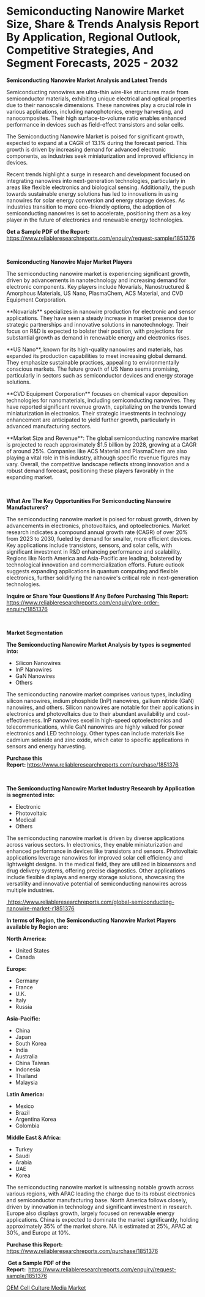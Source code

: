 <p><h1>Semiconducting Nanowire Market Size, Share & Trends Analysis Report By Application, Regional Outlook, Competitive Strategies, And Segment Forecasts, 2025 - 2032</h1></p><p><strong>Semiconducting Nanowire Market Analysis and Latest Trends</strong></p>
<p><p>Semiconducting nanowires are ultra-thin wire-like structures made from semiconductor materials, exhibiting unique electrical and optical properties due to their nanoscale dimensions. These nanowires play a crucial role in various applications, including nanophotonics, energy harvesting, and nanocomposites. Their high surface-to-volume ratio enables enhanced performance in devices such as field-effect transistors and solar cells.</p><p>The Semiconducting Nanowire Market is poised for significant growth, expected to expand at a CAGR of 13.1% during the forecast period. This growth is driven by increasing demand for advanced electronic components, as industries seek miniaturization and improved efficiency in devices. </p><p>Recent trends highlight a surge in research and development focused on integrating nanowires into next-generation technologies, particularly in areas like flexible electronics and biological sensing. Additionally, the push towards sustainable energy solutions has led to innovations in using nanowires for solar energy conversion and energy storage devices. As industries transition to more eco-friendly options, the adoption of semiconducting nanowires is set to accelerate, positioning them as a key player in the future of electronics and renewable energy technologies.</p></p>
<p><strong>Get a Sample PDF of the Report:&nbsp;</strong> <a href="https://www.reliableresearchreports.com/enquiry/request-sample/1851376?utm_campaign=3265&utm_medium=2&utm_source=Github&utm_content=ia&utm_term=26032025&utm_id=semiconducting-nanowire">https://www.reliableresearchreports.com/enquiry/request-sample/1851376</a></p>
<p>&nbsp;</p>
<p><strong>Semiconducting Nanowire Major Market Players</strong></p>
<p><p>The semiconducting nanowire market is experiencing significant growth, driven by advancements in nanotechnology and increasing demand for electronic components. Key players include Novarials, Nanostructured & Amorphous Materials, US Nano, PlasmaChem, ACS Material, and CVD Equipment Corporation.</p><p>**Novarials** specializes in nanowire production for electronic and sensor applications. They have seen a steady increase in market presence due to strategic partnerships and innovative solutions in nanotechnology. Their focus on R&D is expected to bolster their position, with projections for substantial growth as demand in renewable energy and electronics rises.</p><p>**US Nano**, known for its high-quality nanowires and materials, has expanded its production capabilities to meet increasing global demand. They emphasize sustainable practices, appealing to environmentally conscious markets. The future growth of US Nano seems promising, particularly in sectors such as semiconductor devices and energy storage solutions.</p><p>**CVD Equipment Corporation** focuses on chemical vapor deposition technologies for nanomaterials, including semiconducting nanowires. They have reported significant revenue growth, capitalizing on the trends toward miniaturization in electronics. Their strategic investments in technology enhancement are anticipated to yield further growth, particularly in advanced manufacturing sectors.</p><p>**Market Size and Revenue**: The global semiconducting nanowire market is projected to reach approximately $1.5 billion by 2028, growing at a CAGR of around 25%. Companies like ACS Material and PlasmaChem are also playing a vital role in this industry, although specific revenue figures may vary. Overall, the competitive landscape reflects strong innovation and a robust demand forecast, positioning these players favorably in the expanding market.</p></p>
<p>&nbsp;</p>
<p><strong>What Are The Key Opportunities For Semiconducting Nanowire Manufacturers?</strong></p>
<p><p>The semiconducting nanowire market is poised for robust growth, driven by advancements in electronics, photovoltaics, and optoelectronics. Market research indicates a compound annual growth rate (CAGR) of over 20% from 2023 to 2030, fueled by demand for smaller, more efficient devices. Key applications include transistors, sensors, and solar cells, with significant investment in R&D enhancing performance and scalability. Regions like North America and Asia-Pacific are leading, bolstered by technological innovation and commercialization efforts. Future outlook suggests expanding applications in quantum computing and flexible electronics, further solidifying the nanowire's critical role in next-generation technologies.</p></p>
<p><strong>Inquire or Share Your Questions If Any Before Purchasing This Report:</strong> <a href="https://www.reliableresearchreports.com/enquiry/pre-order-enquiry/1851376?utm_campaign=3265&utm_medium=2&utm_source=Github&utm_content=ia&utm_term=26032025&utm_id=semiconducting-nanowire">https://www.reliableresearchreports.com/enquiry/pre-order-enquiry/1851376</a></p>
<p>&nbsp;</p>
<p><strong>Market Segmentation</strong></p>
<p><strong>The Semiconducting Nanowire Market Analysis by types is segmented into:</strong></p>
<p><ul><li>Silicon Nanowires</li><li>InP Nanowires</li><li>GaN Nanowires</li><li>Others</li></ul></p>
<p><p>The semiconducting nanowire market comprises various types, including silicon nanowires, indium phosphide (InP) nanowires, gallium nitride (GaN) nanowires, and others. Silicon nanowires are notable for their applications in electronics and photovoltaics due to their abundant availability and cost-effectiveness. InP nanowires excel in high-speed optoelectronics and telecommunications, while GaN nanowires are highly valued for power electronics and LED technology. Other types can include materials like cadmium selenide and zinc oxide, which cater to specific applications in sensors and energy harvesting.</p></p>
<p><strong>Purchase this Report:&nbsp;</strong><a href="https://www.reliableresearchreports.com/purchase/1851376?utm_campaign=3265&utm_medium=2&utm_source=Github&utm_content=ia&utm_term=26032025&utm_id=semiconducting-nanowire">https://www.reliableresearchreports.com/purchase/1851376</a></p>
<p>&nbsp;</p>
<p><strong>The Semiconducting Nanowire Market Industry Research by Application is segmented into:</strong></p>
<p><ul><li>Electronic</li><li>Photovoltaic</li><li>Medical</li><li>Others</li></ul></p>
<p><p>The semiconducting nanowire market is driven by diverse applications across various sectors. In electronics, they enable miniaturization and enhanced performance in devices like transistors and sensors. Photovoltaic applications leverage nanowires for improved solar cell efficiency and lightweight designs. In the medical field, they are utilized in biosensors and drug delivery systems, offering precise diagnostics. Other applications include flexible displays and energy storage solutions, showcasing the versatility and innovative potential of semiconducting nanowires across multiple industries.</p></p>
<p><a href="https://www.reliableresearchreports.com/global-semiconducting-nanowire-market-r1851376?utm_campaign=3265&utm_medium=2&utm_source=Github&utm_content=ia&utm_term=26032025&utm_id=semiconducting-nanowire">&nbsp;https://www.reliableresearchreports.com/global-semiconducting-nanowire-market-r1851376</a></p>
<p><strong>In terms of Region, the Semiconducting Nanowire Market Players available by Region are:</strong></p>
<p>
    <p> <strong> North America: </strong>
        <ul>
            <li>United States</li>
            <li>Canada</li>
        </ul>
        </p> 
    <p> <strong> Europe: </strong>
        <ul>
            <li>Germany</li>
            <li>France</li>
            <li>U.K.</li>
            <li>Italy</li>
            <li>Russia</li>
        </ul>
        </p> 
    <p> <strong> Asia-Pacific: </strong>
        <ul>
            <li>China</li>
            <li>Japan</li>
            <li>South Korea</li>
            <li>India</li>
            <li>Australia</li>
            <li>China Taiwan</li>
            <li>Indonesia</li>
            <li>Thailand</li>
            <li>Malaysia</li>
        </ul>
        </p> 
    <p> <strong> Latin America: </strong>
        <ul>
            <li>Mexico</li>
            <li>Brazil</li>
            <li>Argentina Korea</li>
            <li>Colombia</li>
        </ul>
        </p> 
    <p> <strong> Middle East & Africa: </strong>
        <ul>
            <li>Turkey</li>
            <li>Saudi</li>
            <li>Arabia</li>
            <li>UAE</li>
            <li>Korea</li>
        </ul>
    </p>
    </p>
<p><p>The semiconducting nanowire market is witnessing notable growth across various regions, with APAC leading the charge due to its robust electronics and semiconductor manufacturing base. North America follows closely, driven by innovation in technology and significant investment in research. Europe also displays growth, largely focused on renewable energy applications. China is expected to dominate the market significantly, holding approximately 35% of the market share. NA is estimated at 25%, APAC at 30%, and Europe at 10%.</p></p>
<p><strong>Purchase this Report: </strong><a href="https://www.reliableresearchreports.com/purchase/1851376?utm_campaign=3265&utm_medium=2&utm_source=Github&utm_content=ia&utm_term=26032025&utm_id=semiconducting-nanowire">https://www.reliableresearchreports.com/purchase/1851376</a></p>
<p>&nbsp;<strong>Get a Sample PDF of the Report:&nbsp;&nbsp;</strong><a href="https://www.reliableresearchreports.com/enquiry/request-sample/1851376?utm_campaign=3265&utm_medium=2&utm_source=Github&utm_content=ia&utm_term=26032025&utm_id=semiconducting-nanowire">https://www.reliableresearchreports.com/enquiry/request-sample/1851376</a></p>
<p><strong></strong></p>
<p><p><a href="https://github.com/shamyzinniwl/Market-Research-Report-List-1/blob/main/oem-cell-culture-media-market.md?utm_campaign=3265&utm_medium=2&utm_source=Github&utm_content=ia&utm_term=26032025&utm_id=semiconducting-nanowire">OEM Cell Culture Media Market</a></p></p>
